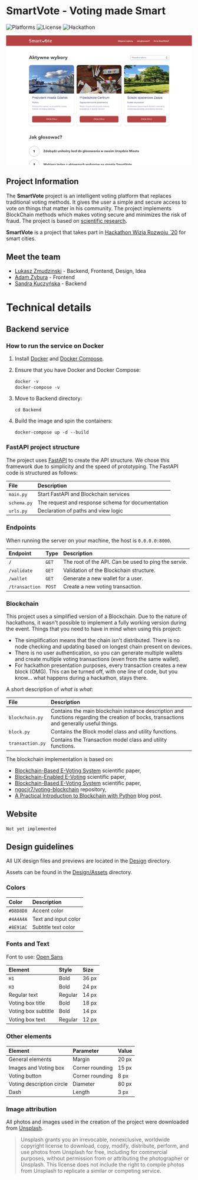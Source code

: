 # SmartVote - Voting made Smart

![Platforms](https://img.shields.io/badge/platforms-Web-lightgrey)
![License](https://img.shields.io/badge/license-MIT-green)
![Hackathon](https://img.shields.io/badge/hackathon-Wizja_Rozwoju_20-red)

![SmartVote preview](preview.png)

## Project Information

The **SmartVote** project is an intelligent voting platform that replaces traditional voting methods. It gives the user a simple and secure access to vote on things that matter in his community. The project implements BlockChain methods which makes voting secure and minimizes the risk of fraud. The project is based on [scientific research](https://skemman.is/bitstream/1946/31161/1/Research-Paper-BBEVS.pdf).

**SmartVote** is a project that takes part in [Hackathon Wizja Rozwoju `20](https://challengerocket.com/wizjarozwoju20) for smart cities.

## Meet the team

- [Lukasz Zmudzinski](https://zmudzinski.me) - Backend, Frontend, Design, Idea
- [Adam Zybura](https://github.com/GuineaPigGod) - Frontend
- [Sandra Kuczyńska](https://github.com/visse0001) - Backend

# Technical details

## Backend service

### How to run the service on Docker

1. Install [Docker](https://docs.docker.com/get-docker/) and [Docker Compose](https://docs.docker.com/compose/install/).

2. Ensure that you have Docker and Docker Compose:
   ```
   docker -v
   docker-compose -v
   ```

3. Move to Backend directory:
   ```
   cd Backend
   ```

4. Build the image and spin the containers:
   ```
   docker-compose up -d --build
   ```

### FastAPI project structure

The project uses [FastAPI](https://fastapi.tiangolo.com/) to create the API structure. We chose this framework due to simplicity and the speed of prototyping. The FastAPI code is structured as follows:

| **File** | **Description** |
| :-- | :-- |
| `main.py` | Start FastAPI and Blockchain services |
| `schema.py` | The request and response schema for documentation |
| `urls.py` | Declaration of paths and view logic |

### Endpoints

When running the server on your machine, the host is `0.0.0.0:8000`.

| **Endpoint** | **Type** | **Description** |
| :-- | :-- | :-- |
| `/` | `GET` | The root of the API. Can be used to ping the servie. |
| `/validate` | `GET` | Validation of the Blockchain structure. |
| `/wallet` | `GET` | Generate a new wallet for a user. |
| `/transaction` | `POST` | Create a new voting transaction. |

### Blockchain

This project uses a simplified version of a Blockchain. Due to the nature of hackathons, it wasn't possible to implement a fully working version during the event. Things that you need to have in mind when using this project:

- The simplification means that the chain isn't distributed. There is no node checking and updating based on longest chain present on devices.
- There is no user authentication, so you can generate multiple wallets and create multiple voting transactions (even from the same wallet).
- For hackathon presentation purposes, every transaction creates a new block (OMG). This can be turned off, with one line of code, but you know... what happens during a hackathon, stays there.

A short description of *what is what*:

| **File** | **Description** |
| :-- | :-- |
| `blockchain.py` | Contains the main blockchain instance description and functions regarding the creation of bocks, transactions and generally useful things. |
| `block.py` | Contains the Block model class and utility functions. |
| `transaction.py` | Contains the Transaction model class and utility functions. |

The blockchain implementation is based on:

- [Blockchain-Based E-Voting System](https://skemman.is/bitstream/1946/31161/1/Research-Paper-BBEVS.pdf) scientific paper,
- [Blockchain-Enabled E-Voting](https://ieeexplore.ieee.org/abstract/document/8405627) scientific paper,
- [Blockchain-Based E-Voting System](https://ieeexplore.ieee.org/abstract/document/8457919) scientific paper,
- [ngocjr7/voting-blockchain](https://github.com/ngocjr7/voting-blockchain) repository,
- [A Practical Introduction to Blockchain with Python](http://adilmoujahid.com/posts/2018/03/intro-blockchain-bitcoin-python/) blog post.

## Website

`Not yet implemented`

## Design guidelines

All UX design files and previews are located in the [Design](https://gitlab.com/lukzmu/smart-vote/-/tree/master/Design) directory.

Assets can be found in the [Design/Assets](https://gitlab.com/lukzmu/smart-vote/-/tree/master/Design/Assets) directory.

### Colors

| **Color** | **Description** |
| :-- | :-- |
| `#D8D8D8` | Accent color |
| `#4A4A4A` | Text and input color |
| `#8E91AC` | Subtitle text color |

### Fonts and Text

Font to use: [Open Sans](https://fonts.google.com/specimen/Open+Sans)

| **Element** | **Style** | **Size** |
| :-- | :-- | :-- |
| `H1` | Bold | 36 px |
| `H3` | Bold | 24 px |
| Regular text | Regular | 14 px |
| Voting box title | Bold | 18 px |
| Voting box subtitle | Bold | 14 px |
| Voting box text | Regular | 12 px |

### Other elements

| **Element** | **Parameter** | **Value** |
| :-- | :-- | :-- |
| General elements | Margin | 20 px |
| Images and Voting box | Corner rounding | 15 px |
| Voting button | Corner rounding | 8 px |
| Voting description circle | Diameter | 80 px |
| Dash | Length | 3 px |

### Image attribution

All photos and images used in the creation of the project were downloaded from [Unsplash](https://unsplash.com/).

> Unsplash grants you an irrevocable, nonexclusive, worldwide copyright license to download, copy, modify, distribute, perform, and use photos from Unsplash for free, including for commercial purposes, without permission from or attributing the photographer or Unsplash. This license does not include the right to compile photos from Unsplash to replicate a similar or competing service.

